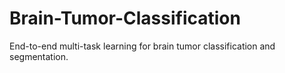 # Brain-Tumor-Classification
End-to-end multi-task learning for brain tumor classification and segmentation.
